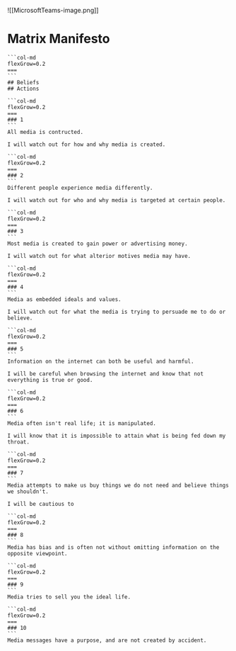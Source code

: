 ![[MicrosoftTeams-image.png]]
# Matrix Manifesto
````col
```col-md
flexGrow=0.2
===
```
## Beliefs
## Actions
````
````col
```col-md
flexGrow=0.2
===
### 1
```
All media is contructed.

I will watch out for how and why media is created.
````
````col
```col-md
flexGrow=0.2
===
### 2
```
Different people experience media differently.

I will watch out for who and why media is targeted at certain people.
````
````col
```col-md
flexGrow=0.2
===
### 3
```
Most media is created to gain power or advertising money.

I will watch out for what alterior motives media may have.
````
````col
```col-md
flexGrow=0.2
===
### 4
```
Media as embedded ideals and values.

I will watch out for what the media is trying to persuade me to do or believe.
````
````col
```col-md
flexGrow=0.2
===
### 5
```
Information on the internet can both be useful and harmful.

I will be careful when browsing the internet and know that not everything is true or good.
````
````col
```col-md
flexGrow=0.2
===
### 6
```
Media often isn't real life; it is manipulated.

I will know that it is impossible to attain what is being fed down my throat.
````
````col
```col-md
flexGrow=0.2
===
### 7
```
Media attempts to make us buy things we do not need and believe things we shouldn't.

I will be cautious to
````
````col
```col-md
flexGrow=0.2
===
### 8
```
Media has bias and is often not without omitting information on the opposite viewpoint.

````
````col
```col-md
flexGrow=0.2
===
### 9
```
Media tries to sell you the ideal life.

````
````col
```col-md
flexGrow=0.2
===
### 10
```
Media messages have a purpose, and are not created by accident.

````
